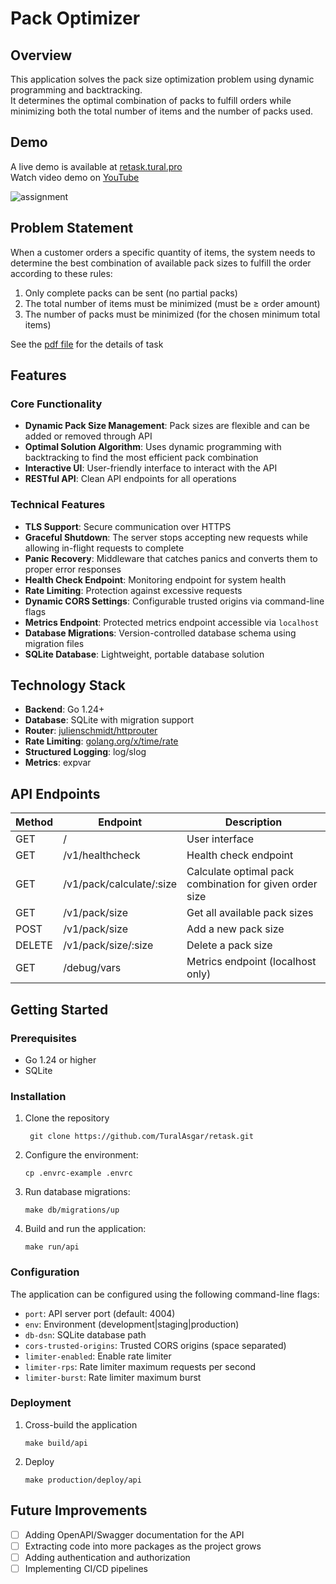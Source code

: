 # Pack Optimizer

## Overview

This application solves the pack size optimization problem using dynamic programming and backtracking.  
It determines the optimal combination of packs to fulfill orders while minimizing both the total number of items and the
number of packs used.

## Demo

A live demo is available at [retask.tural.pro](https://retask.tural.pro)  
Watch video demo on [YouTube](https://youtu.be/Cqc6Phnq0yQ)

![assignment](assignment.png)

## Problem Statement

When a customer orders a specific quantity of items, the system needs to determine the best combination of available
pack sizes to fulfill the order according to these rules:

1. Only complete packs can be sent (no partial packs)
2. The total number of items must be minimized (must be ≥ order amount)
3. The number of packs must be minimized (for the chosen minimum total items)

See the [pdf file](/re-partners-software-challenge.pdf) for the details of task

## Features

### Core Functionality

- **Dynamic Pack Size Management**: Pack sizes are flexible and can be added or removed through API
- **Optimal Solution Algorithm**: Uses dynamic programming with backtracking to find the most efficient pack combination
- **Interactive UI**: User-friendly interface to interact with the API
- **RESTful API**: Clean API endpoints for all operations

### Technical Features

- **TLS Support**: Secure communication over HTTPS
- **Graceful Shutdown**: The server stops accepting new requests while allowing in-flight requests to complete
- **Panic Recovery**: Middleware that catches panics and converts them to proper error responses
- **Health Check Endpoint**: Monitoring endpoint for system health
- **Rate Limiting**: Protection against excessive requests
- **Dynamic CORS Settings**: Configurable trusted origins via command-line flags
- **Metrics Endpoint**: Protected metrics endpoint accessible via `localhost`
- **Database Migrations**: Version-controlled database schema using migration files
- **SQLite Database**: Lightweight, portable database solution

## Technology Stack

- **Backend**: Go 1.24+
- **Database**: SQLite with migration support
- **Router**: [julienschmidt/httprouter](https://github.com/julienschmidt/httprouter)
- **Rate Limiting**: [golang.org/x/time/rate](https://pkg.go.dev/golang.org/x/time/rate)
- **Structured Logging**: log/slog
- **Metrics**: expvar

## API Endpoints

| Method | Endpoint                 | Description                                             |
|--------|--------------------------|---------------------------------------------------------|
| GET    | /                        | User interface                                          |
| GET    | /v1/healthcheck          | Health check endpoint                                   |
| GET    | /v1/pack/calculate/:size | Calculate optimal pack combination for given order size |
| GET    | /v1/pack/size            | Get all available pack sizes                            |
| POST   | /v1/pack/size            | Add a new pack size                                     |
| DELETE | /v1/pack/size/:size      | Delete a pack size                                      |
| GET    | /debug/vars              | Metrics endpoint (localhost only)                       |

## Getting Started

### Prerequisites

- Go 1.24 or higher
- SQLite

### Installation

1. Clone the repository
   ```shell
    git clone https://github.com/TuralAsgar/retask.git
   ```
2. Configure the environment:
   ```
   cp .envrc-example .envrc
   ```
3. Run database migrations:
   ```
   make db/migrations/up
   ```
4. Build and run the application:
   ```
   make run/api
   ```

### Configuration

The application can be configured using the following command-line flags:

- `port`: API server port (default: 4004)
- `env`: Environment (development|staging|production)
- `db-dsn`: SQLite database path
- `cors-trusted-origins`: Trusted CORS origins (space separated)
- `limiter-enabled`: Enable rate limiter
- `limiter-rps`: Rate limiter maximum requests per second
- `limiter-burst`: Rate limiter maximum burst

### Deployment

1. Cross-build the application
   ```shell
   make build/api
   ```
2. Deploy
   ```shell
   make production/deploy/api
   ```

## Future Improvements

- [ ] Adding OpenAPI/Swagger documentation for the API
- [ ] Extracting code into more packages as the project grows
- [ ] Adding authentication and authorization
- [ ] Implementing CI/CD pipelines
